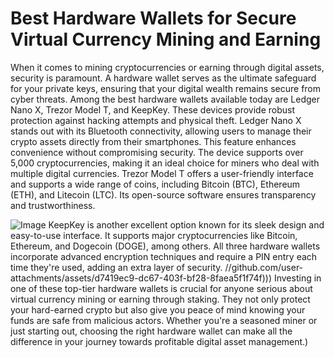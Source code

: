 # Best Hardware Wallets for Secure Virtual Currency Mining and Earning
When it comes to mining cryptocurrencies or earning through digital assets, security is paramount. A hardware wallet serves as the ultimate safeguard for your private keys, ensuring that your digital wealth remains secure from cyber threats. Among the best hardware wallets available today are Ledger Nano X, Trezor Model T, and KeepKey. These devices provide robust protection against hacking attempts and physical theft.
Ledger Nano X stands out with its Bluetooth connectivity, allowing users to manage their crypto assets directly from their smartphones. This feature enhances convenience without compromising security. The device supports over 5,000 cryptocurrencies, making it an ideal choice for miners who deal with multiple digital currencies. Trezor Model T offers a user-friendly interface and supports a wide range of coins, including Bitcoin (BTC), Ethereum (ETH), and Litecoin (LTC). Its open-source software ensures transparency and trustworthiness.

![Image](https://github.com/user-attachments/assets/d7419ec9-dc67-403f-bf28-8faea5f1f74f)
KeepKey is another excellent option known for its sleek design and easy-to-use interface. It supports major cryptocurrencies like Bitcoin, Ethereum, and Dogecoin (DOGE), among others. All three hardware wallets incorporate advanced encryption techniques and require a PIN entry each time they're used, adding an extra layer of security.
 //github.com/user-attachments/assets/d7419ec9-dc67-403f-bf28-8faea5f1f74f)))
Investing in one of these top-tier hardware wallets is crucial for anyone serious about virtual currency mining or earning through staking. They not only protect your hard-earned crypto but also give you peace of mind knowing your funds are safe from malicious actors. Whether you're a seasoned miner or just starting out, choosing the right hardware wallet can make all the difference in your journey towards profitable digital asset management.)
